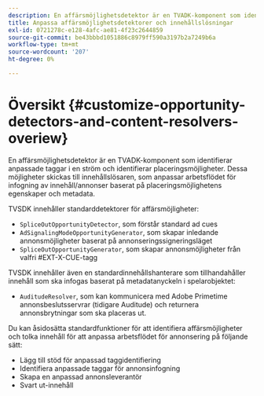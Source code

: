 ```yaml
---
description: En affärsmöjlighetsdetektor är en TVADK-komponent som identifierar anpassade taggar i en ström och identifierar placeringsmöjligheter. Dessa möjligheter skickas till innehållslösaren, som anpassar arbetsflödet för infogning av innehåll/annonser baserat på placeringsmöjlighetens egenskaper och metadata.
title: Anpassa affärsmöjlighetsdetektorer och innehållslösningar
exl-id: 0721278c-e128-4afc-ae81-4f23c2644859
source-git-commit: be43bbbd1051886c8979ff590a3197b2a7249b6a
workflow-type: tm+mt
source-wordcount: '207'
ht-degree: 0%

---
```


# Översikt {#customize-opportunity-detectors-and-content-resolvers-overiew}

En affärsmöjlighetsdetektor är en TVADK-komponent som identifierar anpassade taggar i en ström och identifierar placeringsmöjligheter. Dessa möjligheter skickas till innehållslösaren, som anpassar arbetsflödet för infogning av innehåll/annonser baserat på placeringsmöjlighetens egenskaper och metadata.

TVSDK innehåller standarddetektorer för affärsmöjligheter:

* `SpliceOutOpportunityDetector`, som förstår standard ad cues
* `AdSignalingModeOpportunityGenerator`, som skapar inledande annonsmöjligheter baserat på annonseringssigneringsläget
* `SpliceOutOpportunityGenerator`, som skapar annonsmöjligheter från valfri #EXT-X-CUE-tagg

TVSDK innehåller även en standardinnehållshanterare som tillhandahåller innehåll som ska infogas baserat på metadatanyckeln i spelarobjektet:

* `AuditudeResolver`, som kan kommunicera med Adobe Primetime annonsbeslutsservrar (tidigare Auditude) och returnera annonsbrytningar som ska placeras ut.

Du kan åsidosätta standardfunktioner för att identifiera affärsmöjligheter och tolka innehåll för att anpassa arbetsflödet för annonsering på följande sätt:

* Lägg till stöd för anpassad taggidentifiering
* Identifiera anpassade taggar för annonsinfogning
* Skapa en anpassad annonsleverantör
* Svart ut-innehåll
